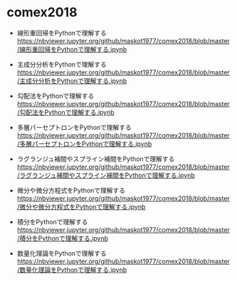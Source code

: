 # comex2018

* 線形重回帰をPythonで理解する
    https://nbviewer.jupyter.org/github/maskot1977/comex2018/blob/master/線形重回帰をPythonで理解する.ipynb
* 主成分分析をPythonで理解する
    https://nbviewer.jupyter.org/github/maskot1977/comex2018/blob/master/主成分分析をPythonで理解する.ipynb

* 勾配法をPythonで理解する
    https://nbviewer.jupyter.org/github/maskot1977/comex2018/blob/master/勾配法をPythonで理解する.ipynb
    
* 多層パーセプトロンをPythonで理解する
    https://nbviewer.jupyter.org/github/maskot1977/comex2018/blob/master/多層パーセプトロンをPythonで理解する.ipynb

* ラグランジュ補間やスプライン補間をPythonで理解する
    https://nbviewer.jupyter.org/github/maskot1977/comex2018/blob/master/ラグランジュ補間やスプライン補間をPythonで理解する.ipynb

* 微分や微分方程式をPythonで理解する
    https://nbviewer.jupyter.org/github/maskot1977/comex2018/blob/master/微分や微分方程式をPythonで理解する.ipynb
    
* 積分をPythonで理解する
    https://nbviewer.jupyter.org/github/maskot1977/comex2018/blob/master/積分をPythonで理解する.ipynb
  
* 数量化理論をPythonで理解する
    https://nbviewer.jupyter.org/github/maskot1977/comex2018/blob/master/数量化理論をPythonで理解する.ipynb
